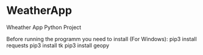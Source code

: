 # WeatherApp
Wheather App Python Project 


Before running the programm you need to install (For Windows):
pip3 install requests
pip3 install tk
pip3 install geopy
